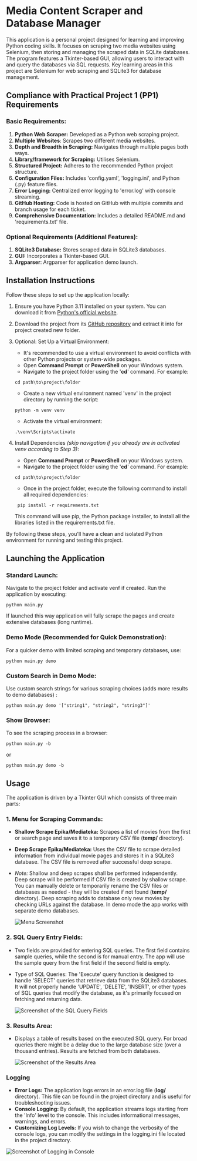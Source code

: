 # Media Content Scraper and Database Manager

This application is a personal project designed for learning and improving Python
coding skills. It focuses on scraping two media websites using Selenium, then storing
and managing the scraped data in SQLite databases. The program features a Tkinter-based
GUI, allowing users to interact with and query the databases via SQL requests. Key
learning areas in this project are Selenium for web scraping and SQLite3 for database
management.

## Compliance with Practical Project 1 (PP1) Requirements

### Basic Requirements:

1. **Python Web Scraper:** Developed as a Python web scraping project.
1. **Multiple Websites**: Scrapes two different media websites.
1. **Depth and Breadth in Scraping:** Navigates through multiple pages both ways.
1. **Library/framework for Scraping:** Utilises Selenium.
1. **Structured Project:** Adheres to the recommended Python project structure.
1. **Configuration Files:** Includes 'config.yaml', 'logging.ini', and Python (.py) feature files.
1. **Error Logging:** Centralized error logging to 'error.log' with console streaming.
1. **GitHub Hosting:** Code is hosted on GitHub with multiple commits and branch usage for each ticket.
1. **Comprehensive Documentation:** Includes a detailed README.md and 'requirements.txt' file.

### Optional Requirements (Additional Features):

1. **SQLite3 Database:** Stores scraped data in SQLite3 databases.
1. **GUI:** Incorporates a Tkinter-based GUI.
1. **Argparser**:  Argparser for application demo launch.

## Installation Instructions

Follow these steps to set up the application locally:

1. Ensure you have Python 3.11 installed on your system. You can download it from
[Python's official website](https://www.python.org/downloads/).
1. Download the project from its [GitHub repository](https://github.com/Tomas4python/media_sql)
and extract it into for project created new folder.
1. Optional: Set Up a Virtual Environment:
   - It's recommended to use a virtual environment to avoid conflicts with
   other Python projects or system-wide packages.
   - Open **Command Prompt** or **PowerShell** on your Windows system.
   - Navigate to the project folder using the '**cd**' command. For example:
   ```
   cd path\to\project\folder
   ``` 
   - Create a new virtual environment named 'venv' in the project directory by running the script:

   ```
   python -m venv venv
   ```

   - Activate the virtual environment:

   ```
   .\venv\Scripts\activate
   ```

1. Install Dependencies *(skip navigation if you already are in activated venv according to Step 3)*:
   - Open **Command Prompt** or **PowerShell** on your Windows system.
   - Navigate to the project folder using the '**cd**' command. For example:

   ```
   cd path\to\project\folder
   ```

   - Once in the project folder, execute the following command to install all required dependencies:

   ```
    pip install -r requirements.txt
   ```

   This command will use pip, the Python package installer, to install all the libraries
listed in the requirements.txt file.

By following these steps, you'll have a clean and isolated Python environment for running
and testing this project.

## Launching the Application

### Standard Launch:

Navigate to the project folder and activate venf if created. 
Run the application by executing:
```
python main.py
```
If launched this way application will fully scrape the pages and create extensive databases (long runtime).

### Demo Mode (Recommended for Quick Demonstration):

For a quicker demo with limited scraping and temporary databases, use:
```
python main.py demo
```

### Custom Search in Demo Mode:

Use custom search strings for various scraping choices (adds more results to demo databases) :
```
python main.py demo '["string1", "string2", "string3"]'
```

### Show Browser:

To see the scraping process in a browser:
```
python main.py -b
```
or
```
python main.py demo -b
```

## Usage
The application is driven by a Tkinter GUI which consists of three main parts:

### 1. Menu for Scraping Commands:  
- **Shallow Scrape Epika/Mediateka:** Scrapes a list of movies from the first or search page and
saves it to a temporary CSV file (**temp/** directory).
- **Deep Scrape Epika/Mediateka:** Uses the CSV file to scrape detailed information from individual
movie pages and stores it in a SQLite3 database. The CSV file is removed after successful deep scrape.
- *Note:* Shallow and deep scrapes shall be performed independently. Deep scrape will be performed
if CSV file is created by shallow scrape. You can manually delete or temporarily rename the CSV files
or databases as needed - they will be created if not found (**temp/** directory). Deep scraping adds
to database only new movies by checking URLs against the database. In demo mode the app works with
separate demo databases.  

   ![Menu Screenshot](images/menu.png)

### 2. SQL Query Entry Fields:
- Two fields are provided for entering SQL queries. The first field contains sample queries, while the
second is for manual entry. The app will use the sample query from the first field if the second
field is empty.
- Type of SQL Queries: The 'Execute' query function is designed to handle 'SELECT' queries that retrieve
data from the SQLite3 databases. It will not properly handle 'UPDATE', 'DELETE', 'INSERT', or other types
of SQL queries that modify the database, as it's primarily focused on fetching and returning data.

   ![Screenshot of the SQL Query Fields](images/sql_query.png)

### 3. Results Area:  
- Displays a table of results based on the executed SQL query. For broad queries there might be a
delay due to the large database size (over a thousand entries). Results are fetched from both databases.
 
   ![Screenshot of the Results Area](images/results.png)

### Logging
- **Error Logs:** The application logs errors in an error.log file (**log/** directory). This file can be found in the project
directory and is useful for troubleshooting issues.
- **Console Logging:** By default, the application streams logs starting from the 'Info' level to the console.
This includes informational messages, warnings, and errors.
- **Customizing Log Levels:** If you wish to change the verbosity of the console logs, you can modify the
settings in the logging.ini file located in the project directory.

![Screenshot of Logging in Console](images/logging.png)


